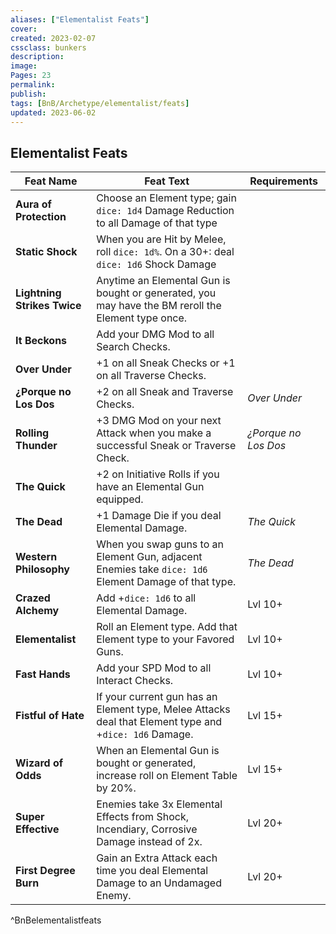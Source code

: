 ```yaml
---
aliases: ["Elementalist Feats"]
cover: 
created: 2023-02-07
cssclass: bunkers
description: 
image: 
Pages: 23
permalink: 
publish: 
tags: [BnB/Archetype/elementalist/feats]
updated: 2023-06-02
---
```


## Elementalist Feats

| **Feat Name**               | **Feat Text**                                                                                          | **Requirements**     |
| --------------------------- | ------------------------------------------------------------------------------------------------------ | -------------------- |
| **Aura of Protection**      | Choose an Element type; gain `dice: 1d4` Damage Reduction to all Damage of that type           |                      |
| **Static Shock**            | When you are Hit by Melee, roll `dice: 1d%`. On a 30+: deal `dice: 1d6` Shock Damage         |                      |
| **Lightning Strikes Twice** | Anytime an Elemental Gun is bought or generated, you may have the BM reroll the Element type once.     |                      |
| **It Beckons**              | Add your DMG Mod to all Search Checks.                                                                 |                      |
| **Over Under**              | +1 on all Sneak Checks or +1 on all Traverse Checks.                                                   |                      |
| **¿Porque no Los Dos**      | +2 on all Sneak and Traverse Checks.                                                                   | *Over Under*         |
| **Rolling Thunder**         | +3 DMG Mod on your next Attack when you make a successful Sneak or Traverse Check.                     | *¿Porque no Los Dos* |
| **The Quick**               | +2 on Initiative Rolls if you have an Elemental Gun equipped.                                          |                      |
| **The Dead**                | +1 Damage Die if you deal Elemental Damage.                                                            | *The Quick*          |
| **Western Philosophy**      | When you swap guns to an Element Gun, adjacent Enemies take `dice: 1d6` Element Damage of that type.   | *The Dead*           |
| **Crazed Alchemy**          | Add +`dice: 1d6` to all Elemental Damage.                                                              | Lvl 10+              |
| **Elementalist**            | Roll an Element type. Add that Element type to your Favored Guns.                                      | Lvl 10+              |
| **Fast Hands**              | Add your SPD Mod to all Interact Checks.                                                               | Lvl 10+              |
| **Fistful of Hate**         | If your current gun has an Element type, Melee Attacks deal that Element type and +`dice: 1d6` Damage. | Lvl 15+              |
| **Wizard of Odds**          | When an Elemental Gun is bought or generated, increase roll on Element Table by 20%.    | Lvl 15+              |
| **Super Effective**         | Enemies take 3x Elemental Effects from Shock, Incendiary, Corrosive Damage instead of 2x.              | Lvl 20+              |
| **First Degree Burn**       | Gain an Extra Attack each time you deal Elemental Damage to an Undamaged Enemy.                        | Lvl 20+              |
^BnBelementalistfeats
